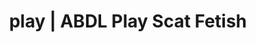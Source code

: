 ---
categories:
- Slow Burn
- Virtual Sex
- Roleplay Fantasies
- Tattooed Beauties
- ASMR Erotica
image: /assets/images/1747714219791.jpg
layout: post
schema:
  description: Premium adult content featuring Scat Fetish, ABDL Play. High-quality
    images with provocative themes.
  keywords:
  - Mindful Kink
  - NSFW Art
  - ABDL Play
  - Ethical Porn
  - Queer Kinks
  - AI Erotica
  - Scat Fetish
  name: 1747714219791 | Scat Fetish ABDL Play
  type: VisualArtwork
seo:
  description: Featured content with sensual Scat Fetish, ABDL Play. HD images available.
  keywords: Scat Fetish, ABDL Play
  og_image: /assets/images/1747714219791.jpg
  schema_type: VisualArtwork
tags:
- '#play'
- Scat Fetish
- ABDL Play
title: play | ABDL Play Scat Fetish
---